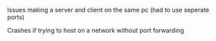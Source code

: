 Issues making a server and client on the same pc (had to use seperate ports)

Crashes if trying to host on a network without port forwarding